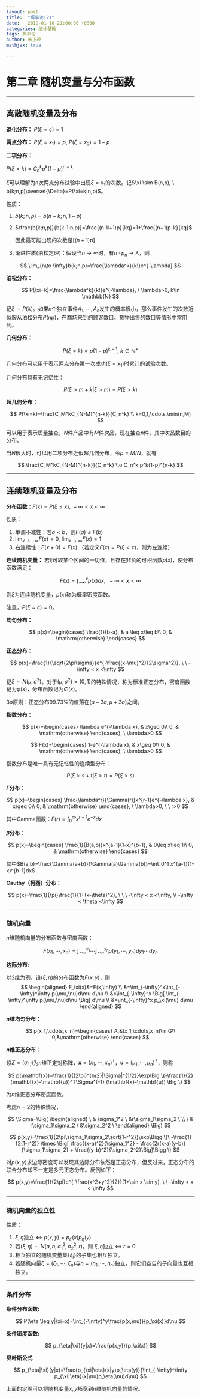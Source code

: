 ```yaml
---
layout: post
title:  "概率论(2)"
date:   2019-01-10 21:00:00 +0800
categories: 统计基础
tags: 概率论
author: 朱正茂
mathjax: true

---
```

# 第二章 随机变量与分布函数
---
## 离散随机变量及分布

**退化分布：** $P(\xi=c)=1$

**两点分布：** $P(\xi=x_1)=p, \ P(\xi=x_2)=1-p$

**二项分布：** 

$P(\xi=k)=C_n^k p^k(1-p)^{n-k}$

$\xi$可以理解为$n$次两点分布试验中出现$\xi=x_1$的次数。记$\xi \sim B(n,p), \ b(k;n,p)\overset{\Delta}=P(\xi=k|n,p)$。

性质：
1. $b(k;n,p)=b(n-k;n,1-p)$
2. $\frac{b(k;n,p)}{b(k-1;n,p)}=\frac{(n-k+1)p}{kq}=1+\frac{(n+1)p-k}{kq}$

    因此最可能出现的次数是$[(n+1)p]$
3. 渐进性质(泊松定理)：假设当$n\to \infty$时，有$n\cdot p_n\to \lambda$，则

$$
\lim_{n\to \infty}b(k;n,p)=\frac{\lambda^k}{k!}e^{-\lambda}
$$

**泊松分布：**

$$
P(\xi=k)=\frac{\lambda^k}{k!}e^{-\lambda}, \ \lambda>0, k\in \mathbb{N}
$$

记$\xi \sim P(\lambda)$。如果$n$个独立事件$A_1,\cdots,A_n$发生的概率很小，那么事件发生的次数近似服从泊松分布$P(np)$，在商场来到的顾客数目、货物出售的数目等情形中常用到。

**几何分布：** 

$$
P(\xi=k)=p(1-p)^{k-1}, \ k\in \mathbb{N}^+ 
$$

几何分布可以用于表示两点分布第一次成功$(\xi=x_1)$时累计的试验次数。

几何分布具有无记忆性：

$$
P(\xi>m+k|\xi>m)=P(\xi>k)
$$

**超几何分布：**

$$
P(\xi=k)=\frac{C_M^kC_{N-M}^{n-k}}{C_n^k} \\
k=0,1,\cdots,\min(n,M)
$$

可以用于表示质量抽查，$N$件产品中有$M$件次品，现在抽查$n$件，其中次品数目的分布。

当$N$很大时，可以用二项分布近似超几何分布，令$p=M/N$，就有

$$
\frac{C_M^kC_{N-M}^{n-k}}{C_n^k} \to C_n^k p^k(1-p)^{n-k}
$$

---
## 连续随机变量及分布

**分布函数：**$F(x)=P(\xi\leq x), \ -\infty < x < \infty$ 

性质：
1. 单调不减性：若$a < b$，则$F(a)\leq F(b)$
2. $\lim_{x\to -\infty}F(x)=0, \ \lim_{x\to \infty}F(x)=1$
3. 右连续性：$F(x+0)=F(x)$ （若定义$F(x)=P(\xi < x)$，则为左连续）

**连续随机变量：** 若$\xi$可取某个区间的一切值，且存在非负的可积函数$p(x)$，使分布函数满足：

$$
F(x)=\int_{-\infty}^x p(x)dx, \ \ -\infty < x <\infty
$$

则$\xi$为连续随机变量，$p(x)$称为概率密度函数。

注意，$P(\xi=c)=0$。

**均匀分布：** 

$$
p(x)=\begin{cases} 
		\frac{1}{b-a}, & a \leq x\leq b\\ 
		0, & \mathrm{otherwise} 
	\end{cases}
$$

**正态分布：**

$$
p(x)=\frac{1}{\sqrt{2\pi\sigma}}e^{-\frac{(x-\mu)^2}{2\sigma^2}}, \ \ -\infty < x <\infty
$$

记$\xi \sim N(\mu,\sigma^2)$。对于$(\mu,\sigma^2)=(0,1)$的特殊情况，称为标准正态分布，密度函数记为$\phi(x)$，分布函数记为$\Phi(x)$。

$3\sigma$原则：正态分布99.73%的值落在$(\mu-3\sigma,\mu+3\sigma)$之间。

**指数分布：**

$$
p(x)=\begin{cases} 
		\lambda e^{-\lambda x}, & x\geq 0\\ 
		0, & \mathrm{otherwise} 
	\end{cases}, \ \lambda>0
$$

$$
F(x)=\begin{cases} 
		1-e^{-\lambda x}, & x\geq 0\\ 
		0, & \mathrm{otherwise} 
	\end{cases}, \ \lambda>0
$$

指数分布是唯一具有无记忆性的连续型分布：

$$P(\xi>s+t|\xi>t)=P(\xi>s)$$

**$\Gamma$分布：**

$$
p(x)=\begin{cases} 
		\frac{\lambda^r}{\Gamma(r)}x^{r-1}e^{-\lambda x}, & x\geq 0\\ 
		0, & \mathrm{otherwise} 
	\end{cases}, \ \lambda>0, \ \ r>0
$$

其中Gamma函数：$\Gamma(r)=\int_0^\infty x^{r-1}e^{-x}dx$

**$\beta$分布：**

$$
p(x)=\begin{cases} 
		\frac{1}{B(a,b)}x^{a-1}(1-x)^{b-1}, & 0\leq x\leq 1\\ 
		0, & \mathrm{otherwise} 
	\end{cases}
$$

其中$B(a,b)=\frac{\Gamma(a+b)}{\Gamma(a)\Gamma(b)}=\int_0^1 x^{a-1}(1-x)^{b-1}dx$

**Cauthy（柯西）分布：**

$$
p(x)=\frac{1}{\pi}\frac{1}{1+(x-\theta)^2}, \ \ \ -\infty < x <\infty, \\ 
-\infty < \theta <\infty
$$

---
### 随机向量

$n$维随机向量的分布函数与密度函数：

$$
F(x_1,\cdots,x_n)=\int_{-\infty}^{x_1}\cdots\int_{-\infty}^{x_n}p(y_1,\cdots,y_n)dy_1\cdots dy_n
$$

**边际分布:**

以2维为例，设$(\xi,\eta)$的分布函数为$F(x,y)$，则
$$
\begin{aligned}
F_\xi(x)&=F(x,\infty) \\
&=\int_{-\infty}^x\int_{-\infty}^\infty p(\mu,\nu)d\mu d\nu \\
&=\int_{-\infty}^x \Big[ \int_{-\infty}^\infty p(\mu,\nu)d\nu \Big] d\mu \\
&=\int_{-\infty}^x p_\xi(\mu) d\mu 
\end{aligned}
$$

**$n$维均匀分布：**

$$
p(x_1,\cdots,x_n)=\begin{cases}
        A,&(x_1,\cdots,x_n)\in G\\
        0,&\mathrm{otherwise}
\end{cases}
$$

**$n$维正态分布：**

设$\Sigma=(\sigma_{i,j})$为$n$维正定对称阵，$\mathbf{x}=(x_1,\cdots,x_n)^T$，$\mathbf{u}=(\mu_1,\cdots,\mu_n)^T$，则称

$$
p(\mathbf{x})=\frac{1}{(2\pi)^{n/2}|\Sigma|^{1/2}}\exp\Big \{-\frac{1}{2}(\mathbf{x}-\mathbf{u})^T\Sigma^{-1} (\mathbf{x}-\mathbf{u}) \Big \}
$$

为$n$维正态分布密度函数。

考虑$n=2$的特殊情况，

$$
\Sigma=\Big( \begin{aligned}
\ & \sigma_1^2  \ &r\sigma_1\sigma_2 \ \\
\ & r\sigma_1\sigma_2  \ &\sigma_2^2 \ 
\end{aligned} \Big)
$$

$$
p(x,y)=\frac{1}{2\pi\sigma_1\sigma_2\sqrt{1-r^2}}\exp\Bigg \{\ -\frac{1}{2(1-r^2)} \times \Big[ \frac{(x-a)^2}{\sigma_1^2} - \frac{2r(x-a)(y-b)}{\sigma_1\sigma_2} + \frac{(y-b)^2}{\sigma_2^2}\Big]\Bigg \}
$$

对$p(x,y)$求边际密度可以发现其边际分布依然是正态分布，但反过来，正态分布的联合分布却不一定是多元正态分布。反例如下：

$$
p(x,y)=\frac{1}{2\pi}e^{-\frac{x^2+y^2}{2}}(1+\sin x \sin y), \ \ -\infty < x < \infty
$$

---
### 随机向量的独立性

性质：
1. $\xi,\eta$独立 $\iff$ $p(x,y)=p_\xi(x)p_\eta(y)$
2. 若$(\xi,\eta)\sim N(a,b,\sigma_1^2,\sigma_2^2,r)$，则
    $\xi,\eta$独立 $\iff$  $r=0$
3. 相互独立的随机变量集$\{\xi_i\}$的子集也相互独立。
4. 若随机向量$\xi=(\xi_1,\cdots,\xi_n)$与$\eta=(\eta_1,\cdots,\eta_n)$独立，则它们各自的子向量也互相独立。

---
### 条件分布

**条件分布函数:**

$$
P(\eta \leq y|\xi=x)=\int_{-\infty}^y\frac{p(x,\nu)}{p_\xi(x)}d\nu
$$

**条件密度函数:**

$$
p_{\eta|\xi}(y|x)=\frac{p(x,y)}{p_\xi(x)}
$$

**贝叶斯公式**

$$
p_{\eta|\xi}(y|x)=\frac{p_{\xi|\eta}(x|y)p_\eta(y)}{\int_{-\infty}^\infty p_{\xi|\eta}(x|\nu)p_\eta(\nu)d\nu}
$$

上面的定理可以将随机变量$x,y$拓宽到$n$维随机向量的情况。


